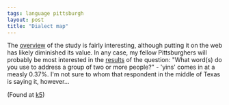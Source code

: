 ```yaml
---
tags: language pittsburgh
layout: post
title: "Dialect map"
---
```




<p>
The <a href="http://hcs.harvard.edu/~golder/dialect/index.html">overview</a> of the study is fairly interesting, although putting it on the web has likely diminished its value. In any case, my fellow Pittsburghers will probably be most interested in the <a href="http://hcs.harvard.edu/~golder/dialect/staticmaps/q_50.html">results</a> of the question: "What word(s) do you use to address a group of two or more people?"  - 'yins' comes in at a measly 0.37%. I'm not sure to whom that respondent in the middle of Texas is saying it, however...
</p>

<p>(Found at <a href="http://www.kuro5hin.org/story/2003/2/28/19148/2192">k5</a>)</p>


